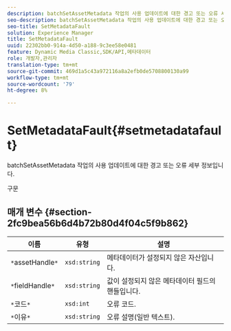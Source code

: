```yaml
---
description: batchSetAssetMetadata 작업의 사용 업데이트에 대한 경고 또는 오류 세부 정보입니다.
seo-description: batchSetAssetMetadata 작업의 사용 업데이트에 대한 경고 또는 오류 세부 정보입니다.
seo-title: SetMetadataFault
solution: Experience Manager
title: SetMetadataFault
uuid: 22302bb0-914a-4d50-a188-9c3ee58e0481
feature: Dynamic Media Classic,SDK/API,메타데이터
role: 개발자,관리자
translation-type: tm+mt
source-git-commit: 469d1a5c43a972116a8a2efb0de5708800130a99
workflow-type: tm+mt
source-wordcount: '79'
ht-degree: 8%

---
```



# SetMetadataFault{#setmetadatafault}

batchSetAssetMetadata 작업의 사용 업데이트에 대한 경고 또는 오류 세부 정보입니다.

구문

## 매개 변수 {#section-2fc9bea56b6d4b72b80d4f04c5f9b862}

| 이름 | 유형 | 설명 |
|---|---|---|
| `*`assetHandle`*` | `xsd:string` | 메타데이터가 설정되지 않은 자산입니다. |
| `*`fieldHandle`*` | `xsd:string` | 값이 설정되지 않은 메타데이터 필드의 핸들입니다. |
| `*`코드`*` | `xsd:int` | 오류 코드. |
| `*`이유`*` | `xsd:string` | 오류 설명(일반 텍스트). |

